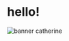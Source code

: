 <h1>hello!</h1>


![banner catherine](https://github.com/user-attachments/assets/72b0ace1-679e-4bb8-9ae1-ebc59d79b0e3)


